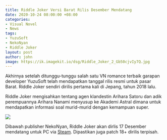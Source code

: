 ```yaml
---
title: Riddle Joker Versi Barat Rilis Desember Mendatang
date: 2020-10-24 08:00:00 +08:00
categories:
- Visual Novel
- News
tags:
- YuzuSoft
- NekoNyan
- Riddle Joker
layout: post
author: john
image: https://ik.imagekit.io/dsg/Riddle_Joker_2_Gb50cjvIy7Q.jpg
---
```


Akhirnya setelah ditunggu-tunggu salah satu VN romance terbaik garapan developer YuzuSoft telah mendapatkan tanggal rilis resmi untuk pasar Barat. Riddle Joker sendiri dirilis pertama kali di Jepang, tahun 2018 lalu.

Riddle Joker mengisahkan tentang agen klandestin Arihara Satoru dan adik perempuannya Arihara Nanami menyusup ke Akademi Astral dimana untuk mendapatkan informasi soal murid-murid dengan kemampuan super.

![](https://ik.imagekit.io/dsg/Riddle_Joker_SS_Jfnw4blhWqt.jpg)

Dibawah publisher NekoNyan, Riddle Joker akan dirlis 17 Desember mendatang untuk PC via [Steam](https://store.steampowered.com/app/1277930/Riddle_Joker/). Dipastikan juga patch 18+ dirilis terpisah.